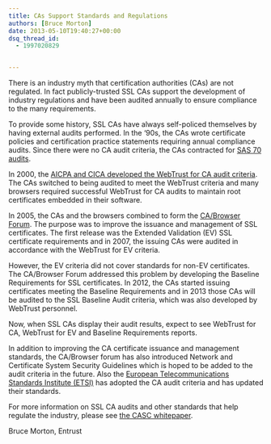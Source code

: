 ```yaml
---
title: CAs Support Standards and Regulations
authors: [Bruce Morton]
date: 2013-05-10T19:40:27+00:00
dsq_thread_id:
  - 1997020829


---
```

There is an industry myth that certification authorities (CAs) are not regulated. In fact publicly-trusted SSL CAs support the development of industry regulations and have been audited annually to ensure compliance to the many requirements.

To provide some history, SSL CAs have always self-policed themselves by having external audits performed. In the &lsquo;90s, the CAs wrote certificate policies and certification practice statements requiring annual compliance audits. Since there were no CA audit criteria, the CAs contracted for [SAS 70 audits][1].

In 2000, the [AICPA and CICA developed the WebTrust for CA audit criteria][2]. The CAs switched to being audited to meet the WebTrust criteria and many browsers required successful WebTrust for CA audits to maintain root certificates embedded in their software.

In 2005, the CAs and the browsers combined to form the [CA/Browser Forum][3]. The purpose was to improve the issuance and management of SSL certificates. The first release was the Extended Validation (EV) SSL certificate requirements and in 2007, the issuing CAs were audited in accordance with the WebTrust for EV criteria.

However, the EV criteria did not cover standards for non-EV certificates. The CA/Browser Forum addressed this problem by developing the Baseline Requirements for SSL certificates. In 2012, the CAs started issuing certificates meeting the Baseline Requirements and in 2013 those CAs will be audited to the SSL Baseline Audit criteria, which was also developed by WebTrust personnel.

Now, when SSL CAs display their audit results, expect to see WebTrust for CA, WebTrust for EV and Baseline Requirements reports.

In addition to improving the CA certificate issuance and management standards, the CA/Browser forum has also introduced Network and Certificate System Security Guidelines which is hoped to be added to the audit criteria in the future. Also the [European Telecommunications Standards Institute (ETSI)][4] has adopted the CA audit criteria and has updated their standards.

For more information on SSL CA audits and other standards that help regulate the industry, please see [the CASC whitepaper][5].

Bruce Morton, Entrust

 [1]: https://en.wikipedia.org/wiki/Statement_on_Auditing_Standards_No._70:_Service_Organizations
 [2]: http://www.webtrust.org/homepage-documents/item27839.aspx
 [3]: https://www.cabforum.org/documents.html
 [4]: http://www.etsi.org
 [5]: /uploads/2013/04/Standards-and-Industry-Regulations-Applicable-to-Certification-Authorities.pdf